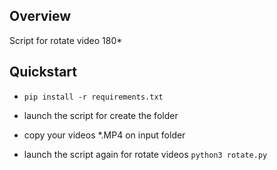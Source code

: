 ## Overview

Script for rotate video 180*

## Quickstart

- ```pip install -r requirements.txt```

- launch the script for create the folder

- copy your videos *.MP4 on input folder

- launch the script again for rotate videos ```python3 rotate.py```